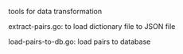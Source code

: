 tools for data transformation

extract-pairs.go: to load dictionary file to JSON file

load-pairs-to-db.go: load pairs to database
